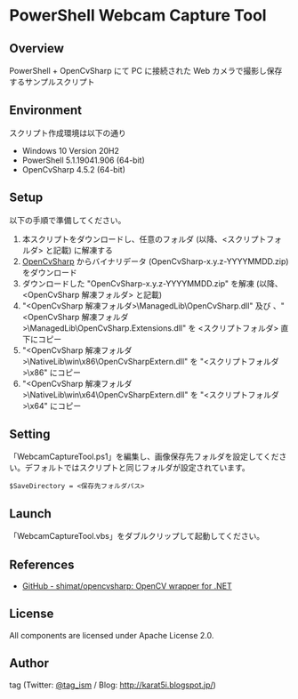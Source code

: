 ﻿# PowerShell Webcam Capture Tool

## Overview

PowerShell + OpenCvSharp にて PC に接続された Web カメラで撮影し保存するサンプルスクリプト

## Environment

スクリプト作成環境は以下の通り

- Windows 10 Version 20H2
- PowerShell 5.1.19041.906 (64-bit)
- OpenCvSharp 4.5.2 (64-bit)

## Setup
以下の手順で準備してください。

1. 本スクリプトをダウンロードし、任意のフォルダ (以降、&lt;スクリプトフォルダ&gt; と記載) に解凍する
1. [OpenCvSharp](https://github.com/shimat/opencvsharp/releases) からバイナリデータ (OpenCvSharp-x.y.z-YYYYMMDD.zip) をダウンロード
1. ダウンロードした "OpenCvSharp-x.y.z-YYYYMMDD.zip" を解凍 (以降、&lt;OpenCvSharp 解凍フォルダ&gt; と記載)
1. "&lt;OpenCvSharp 解凍フォルダ&gt;\ManagedLib\OpenCvSharp.dll" 及び 、"&lt;OpenCvSharp 解凍フォルダ&gt;\ManagedLib\OpenCvSharp.Extensions.dll" を &lt;スクリプトフォルダ&gt; 直下にコピー
1. "&lt;OpenCvSharp 解凍フォルダ&gt;\NativeLib\win\x86\OpenCvSharpExtern.dll" を "&lt;スクリプトフォルダ&gt;\x86" にコピー
1. "&lt;OpenCvSharp 解凍フォルダ&gt;\NativeLib\win\x64\OpenCvSharpExtern.dll" を "&lt;スクリプトフォルダ&gt;\x64" にコピー

## Setting
「WebcamCaptureTool.ps1」を編集し、画像保存先フォルダを設定してください。デフォルトではスクリプトと同じフォルダが設定されています。

```
$SaveDirectory = <保存先フォルダパス>
```

## Launch
「WebcamCaptureTool.vbs」をダブルクリップして起動してください。

## References
- [GitHub - shimat/opencvsharp: OpenCV wrapper for .NET](https://github.com/shimat/opencvsharp)

## License
All components are licensed under Apache License 2.0.

## Author
tag (Twitter: [@tag_ism](https://twitter.com/tag_ism "tag (@tag_ism) | Twitter") / Blog: http://karat5i.blogspot.jp/)

